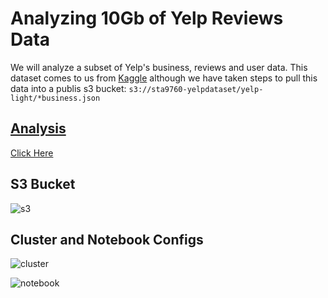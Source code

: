 # Analyzing 10Gb of Yelp Reviews Data

We will analyze a subset of Yelp's business, reviews and user data. This dataset comes to us from [Kaggle](https://www.kaggle.com/yelp-dataset/yelp-dataset) although we have taken steps to pull this data into a publis s3 bucket: `s3://sta9760-yelpdataset/yelp-light/*business.json`

## [Analysis](https://github.com/JackJoeng/10GB_Yelp_Data_Analysis/Analysis.ipynb)

[Click Here](https://github.com/JackJoeng/10GB_Yelp_Data_Analysis/Analysis.ipynb)


## S3 Bucket

![s3](https://github.com/JackJoeng/10GB_Yelp_Data_Analysis/assets/s3bucket.png?raw=true)

## Cluster and Notebook Configs

![cluster](https://github.com/JackJoeng/10GB_Yelp_Data_Analysis/assets/cluster.png?raw=true)

![notebook](https://github.com/JackJoeng/10GB_Yelp_Data_Analysis/assets/notebook.png?raw=true)

